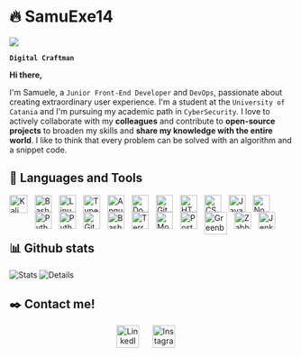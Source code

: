 # 🔥 SamuExe14

<p>
<a href="https://github.com/SamuExe14">
<img src="https://readme-typing-svg.demolab.com?font=JetBrainsMono+Regular+Bold&duration=2500&pause=500&color=920CF7&random=false&width=435&lines=DevOps-Engineer;Leonardi+Samuele+"/>
</a>
</p>

**`Digital Craftman`**

**Hi there,**

I'm Samuele, a `Junior Front-End Developer` and `DevOps`, passionate about creating extraordinary user experience. I'm a student at the `University of Catania` and I'm pursuing my academic path in `CyberSecurity`. I love to actively collaborate with my **colleagues** and contribute to **open-source projects** to broaden my skills and **share my knowledge with the entire world**. I like to think that every problem can be solved with an algorithm and a snippet code.

## ​🧰​ Languages and Tools
<a href="https://www.kali.org/">
<img align="left" alt="Kali" width="32px" style="padding-right:10px;" src="https://upload.wikimedia.org/wikipedia/commons/thumb/2/2b/Kali-dragon-icon.svg/2048px-Kali-dragon-icon.svg.png">
</a>
<a href="https://code.visualstudio.com/">
<img align="left" alt="Bash" width="30px" style="padding-right:10px;" src="https://cdn.jsdelivr.net/gh/devicons/devicon@v2.15.1/icons/vscode/vscode-original.svg"/>
</a>
<a href="https://www.linux.it/">
<img align="left" alt="Linux" width="30px" style="padding-right:10px;" src="https://cdn.jsdelivr.net/gh/devicons/devicon/icons/linux/linux-original.svg" />
</a>
<a href="https://www.typescriptlang.org/">
<img align="left" alt="TypeScript" width="30px" style="padding-right:10px;" src="https://cdn.jsdelivr.net/gh/devicons/devicon/icons/typescript/typescript-plain.svg" />
</a>
<a href="https://angular.io/">
<img align="left" alt="Angular" width="30px" style="padding-right:10px;" src="https://cdn.jsdelivr.net/gh/devicons/devicon/icons/angularjs/angularjs-plain.svg" />
</a>
<a href="https://git-scm.com/">
<a href="https://www.docker.com/">
<img align="left" alt="Docker" width="30px" style="padding-right:10px" src="https://cdn.jsdelivr.net/gh/devicons/devicon@v2.15.1/icons/docker/docker-plain-wordmark.svg">
</img>
</a>
<img align="left" alt="Git" width="30px" style="padding-right:10px;" src="https://cdn.jsdelivr.net/gh/devicons/devicon/icons/git/git-original.svg" />
</a>
<img align="left" alt="HTML" width="30px" style="padding-right:10px;" src="https://cdn.jsdelivr.net/gh/devicons/devicon/icons/html5/html5-plain.svg" />
<img align="left" alt="CSS" width="30px" style="padding-right:10px;" src="https://cdn.jsdelivr.net/gh/devicons/devicon/icons/css3/css3-plain.svg" />
<img align="left" alt="JavaScript" width="30px" style="padding-right:10px;" src="https://cdn.jsdelivr.net/gh/devicons/devicon/icons/javascript/javascript-plain.svg" />
<a href="https://nodejs.org/en">
<img align="left" alt="NodeJS" width="30px" style="padding-right:10px;" src="https://cdn.jsdelivr.net/gh/devicons/devicon/icons/nodejs/nodejs-original.svg" />
</a>
<a href="https://www.python.org/">
<img align="left" alt="Python" width="30px" style="padding-right:10px;" src="https://cdn.jsdelivr.net/gh/devicons/devicon/icons/python/python-plain.svg" />
</a>
<img align="left" alt="Python" width="30px" style="padding-right:10px;" src="https://cdn.jsdelivr.net/gh/devicons/devicon@v2.15.1/icons/c/c-original.svg" />
<a href="https://github.com/">
<img align="left" alt="GitHub" width="30px" style="padding-right:10px;" src="https://cdn.jsdelivr.net/gh/devicons/devicon/icons/github/github-original.svg" />
</a>
<img align="left" alt="Bash" width="30px" style="padding-right:10px;" src="https://cdn.jsdelivr.net/gh/devicons/devicon/icons/bash/bash-original.svg" />
<a href="https://www.terraform.io/">
<img align="left" alt="Terraform" width="30px" style="padding-right:10px;" src="https://www.vectorlogo.zone/logos/terraformio/terraformio-icon.svg" />
</a>
<a href="https://www.mongodb.com">
<img align="left" alt="Mongo" width="30px" style="padding-right:10px;" src="https://www.vectorlogo.zone/logos/mongodb/mongodb-icon.svg" />
</a>
<a href="https://www.postman.com/">
<img align="left" alt="Postman" width="30px" style="padding-right:10px;" src="https://www.svgrepo.com/show/354202/postman-icon.svg" />
</a>
<a href="https://www.greenbone.net/en/">
<img align="left" alt="Greenbone" width="40px" style="padding-right:10px;" src="https://gdm-catalog-fmapi-prod.imgix.net/ProductScreenshot/8a967022-e41b-4909-8f61-54f262d87d82.png">
</a>
<a href="https://www.zabbix.com/">
<img align="left" alt="Zabbix" width="30px" style="padding-right:10px;" src="https://upload.wikimedia.org/wikipedia/commons/thumb/5/5d/Zabbix_logo_square.svg/2500px-Zabbix_logo_square.svg.png">
</a>
<a href="https://www.jenkins.io/">
<img align="left" alt="Jenkins" width="30px" style="padding-right:10px;" src="https://www.jenkins.io/images/logos/jenkins/jenkins.svg">
</a>
<br />
<br />
<br />

## 📊​ Github stats
<p align="left">

<a><img src="http://github-profile-summary-cards.vercel.app/api/cards/stats?username=SamuExe14&theme=tokyonight" alt="Stats">
</img></a>
<a><img src="https://github-profile-summary-cards.vercel.app/api/cards/profile-details?username=SamuExe14&theme=tokyonight" alt="Details">
</img></a>
</p>


## ✒️​ Contact me!

<p align="center">
  <a href="https://www.linkedin.com/in/samuele-domenico-leonardi-52a557242/"><img width="40" alt="LinkedIn" title="LinkedIn" src="https://upload.wikimedia.org/wikipedia/commons/thumb/8/81/LinkedIn_icon.svg/2048px-LinkedIn_icon.svg.png"/></a>
  &#8287;&#8287;&#8287;&#8287;
   <a href="https://www.instagram.com/samu_leonardi/"><img width="40" alt="Instagram" title="Instagram" src="https://static.cdnlogo.com/logos/i/93/instagram.svg"/></a>
  &#8287;&#8287;&#8287;&#8287;
  
</p>
